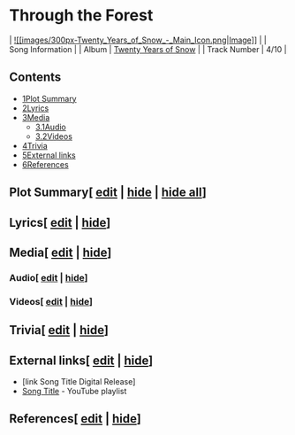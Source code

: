 # Through the Forest

| [![[images/300px-Twenty_Years_of_Snow_-_Main_Icon.png|Image]]](/wiki/File:Twenty_Years_of_Snow_-_Main_Icon.png) |
| Song Information |
| Album | [Twenty Years of Snow](/wiki/Twenty_Years_of_Snow "Twenty Years of Snow") |
| Track Number | 4/10 |

## Contents

- [1Plot Summary](#Plot_Summary)
- [2Lyrics](#Lyrics)
- [3Media](#Media)
  - [3.1Audio](#Audio)
  - [3.2Videos](#Videos)
- [4Trivia](#Trivia)
- [5External links](#External_links)
- [6References](#References)

## Plot Summary\[ [edit](/wiki/Through_the_Forest?action=edit&section=1 "Edit section: Plot Summary") \| [hide](/wiki/Through_the_Forest "Expand or collapse this section") \| [hide all](/wiki/Through_the_Forest "Expand or collapse all sections on this page")\]

## Lyrics\[ [edit](/wiki/Through_the_Forest?action=edit&section=2 "Edit section: Lyrics") \| [hide](/wiki/Through_the_Forest "Expand or collapse this section")\]

## Media\[ [edit](/wiki/Through_the_Forest?action=edit&section=3 "Edit section: Media") \| [hide](/wiki/Through_the_Forest "Expand or collapse this section")\]

### Audio\[ [edit](/wiki/Through_the_Forest?action=edit&section=4 "Edit section: Audio") \| [hide](/wiki/Through_the_Forest "Expand or collapse this section")\]

### Videos\[ [edit](/wiki/Through_the_Forest?action=edit&section=5 "Edit section: Videos") \| [hide](/wiki/Through_the_Forest "Expand or collapse this section")\]

## Trivia\[ [edit](/wiki/Through_the_Forest?action=edit&section=6 "Edit section: Trivia") \| [hide](/wiki/Through_the_Forest "Expand or collapse this section")\]

## External links\[ [edit](/wiki/Through_the_Forest?action=edit&section=7 "Edit section: External links") \| [hide](/wiki/Through_the_Forest "Expand or collapse this section")\]

- \[link Song Title Digital Release\]
- [Song Title](https://www.youtube.com/playlist?list=playlistId) \- YouTube playlist

## References\[ [edit](/wiki/Through_the_Forest?action=edit&section=8 "Edit section: References") \| [hide](/wiki/Through_the_Forest "Expand or collapse this section")\]